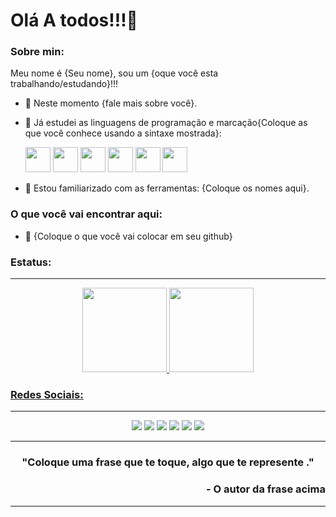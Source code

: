 # Olá A todos!!!👋

### Sobre min: 

Meu nome é {Seu nome}, sou um {oque você esta trabalhando/estudando}!!!
- 🔭 Neste momento {fale mais sobre você}.
- 🌱 Já estudei as linguagens de programação e marcação{Coloque as que você conhece usando a sintaxe mostrada}: 

   <img src="https://cdn.jsdelivr.net/gh/devicons/devicon/icons/c/c-plain.svg" width="40" height="40"/> <img src="https://cdn.jsdelivr.net/gh/devicons/devicon/icons/python/python-plain.svg" width="40" height="40"/> <img src="https://cdn.jsdelivr.net/gh/devicons/devicon/icons/html5/html5-original.svg" width="40" height="40"/> <img src="https://cdn.jsdelivr.net/gh/devicons/devicon/icons/css3/css3-original.svg" width="40" height="40"/>  <img src="https://cdn.jsdelivr.net/gh/devicons/devicon/icons/javascript/javascript-original.svg" width="40" height="40" /> <img src="https://cdn.jsdelivr.net/gh/devicons/devicon/icons/cplusplus/cplusplus-original.svg"  width="40" height="40"/>
        
          
          
- 🤝 Estou familiarizado com as ferramentas: {Coloque os nomes aqui}. 

### O que você vai encontrar aqui:

- 🏈 {Coloque o que você vai colocar em seu github}

### Estatus: 
***

<div align="center">
  <a href="https://github.com/RianAndrade">
  <img height="135em" src="https://github-readme-stats.vercel.app/api?username=RianAndrade&show_icons=true&theme=dracula&include_all_commits=true&count_private=true"/>
  <img height="135em" src="https://github-readme-stats.vercel.app/api/top-langs/?username=RianAndrade&layout=compact&langs_count=7&theme=dracula"/>
</div>
  
### Redes Sociais: 
***
  
   
<div align="center">
<a href="https://www.instagram.com/riangabriel_rg_hk/?next=%2F" target="_blank"><img src="https://img.shields.io/badge/-Instagram-%23E4405F?style=for-the-badge&logo=instagram&logoColor=white" target="_blank"></a>
<a href = "mailto:riangabrieldev@gmail.com?Subject=Ol%E1%2C%20te%20achei%20pelo%20seu%20Git"><img src="https://img.shields.io/badge/Gmail-D14836?style=for-the-badge&logo=gmail&logoColor=white" target="_blank"></a>
<a href="https://www.linkedin.com/in/rian-andrade-52489425b/" target="_blank"><img src="https://img.shields.io/badge/-LinkedIn-%230077B5?style=for-the-badge&logo=linkedin&logoColor=white" target="_blank"></a> <img src="https://img.shields.io/badge/Stack_Overflow-FE7A16?style=for-the-badge&logo=stack-overflow&logoColor=white" /> <img src="https://img.shields.io/badge/GitLab-330F63?style=for-the-badge&logo=gitlab&logoColor=white" />  <img src="https://img.shields.io/badge/Twitter-1DA1F2?style=for-the-badge&logo=twitter&logoColor=white" />
  </div>

   
***

<div align="center">
   
   
   
### "Coloque uma frase que te toque, algo que te represente ."

   
</div>
   
<div align="right">
   
###  - O autor da frase acima
   
</div>   
   
***
